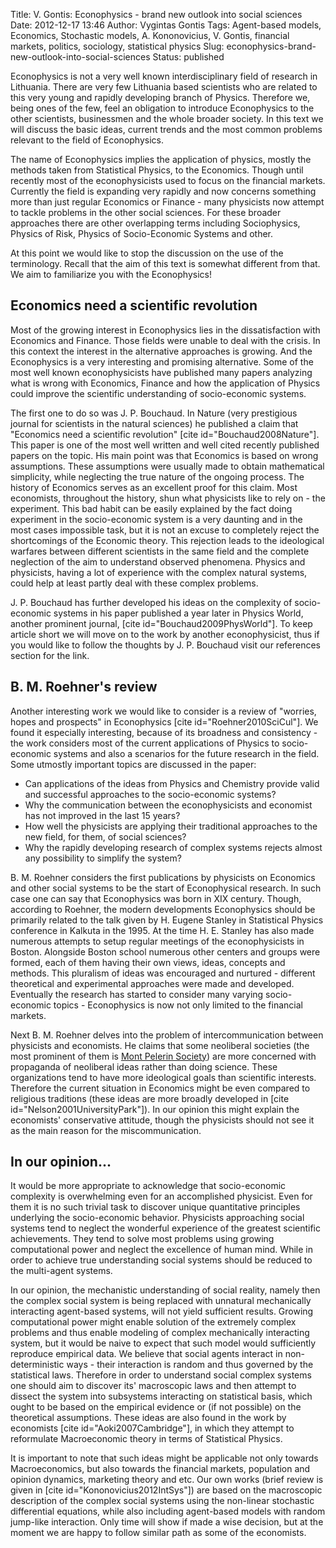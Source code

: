 Title: V. Gontis: Econophysics - brand new outlook into social sciences
Date: 2012-12-17 13:46
Author: Vygintas Gontis
Tags: Agent-based models, Economics, Stochastic models, A. Kononovicius, V. Gontis, financial markets, politics, sociology, statistical physics
Slug: econophysics-brand-new-outlook-into-social-sciences
Status: published

Econophysics is not a very well
known interdisciplinary field of research in Lithuania. There are very
few Lithuania based scientists who are related to this very young and
rapidly developing branch of Physics. Therefore we, being ones of the
few, feel an obligation to introduce Econophysics to the other
scientists, businessmen and the whole broader society. In this text we
will discuss the basic ideas, current trends and the most common
problems relevant to the field of Econophysics.

The name of Econophysics implies the application of physics, mostly the
methods taken from Statistical Physics, to the Economics. Though until
recently most of the econophysicists used to focus on the financial
markets. Currently the field is expanding very rapidly and now concerns
something more than just regular Economics or Finance - many physicists
now attempt to tackle problems in the other social sciences. For these
broader approaches there are other overlapping terms including
Sociophysics, Physics of Risk, Physics of Socio-Economic Systems and
other.

At this point we would like to stop the discussion on the use of the
terminology. Recall that the aim of this text is somewhat different from
that. We aim to familiarize you with the
Econophysics!<!--more-->

Economics need a scientific revolution
--------------------------------------

Most of the growing interest in Econophysics lies in the dissatisfaction
with Economics and Finance. Those fields were unable to deal with the
crisis. In this context the interest in the alternative approaches is
growing. And the Econophysics is a very interesting and promising
alternative. Some of the most well known econophysicists have published
many papers analyzing what is wrong with Economics, Finance and how the
application of Physics could improve the scientific understanding of
socio-economic systems.

The first one to do so was J. P. Bouchaud. In Nature (very prestigious
journal for scientists in the natural sciences) he published a claim
that "Economics need a scientific revolution" \[cite
id="Bouchaud2008Nature"\]. This paper is one of the most well written
and well cited recently published papers on the topic. His main point
was that Economics is based on wrong assumptions. These assumptions were
usually made to obtain mathematical simplicity, while neglecting the
true nature of the ongoing process. The history of Economics serves as
an excellent proof for this claim. Most economists, throughout the
history, shun what physicists like to rely on - the experiment. This bad
habit can be easily explained by the fact doing experiment in the
socio-economic system is a very daunting and in the most cases
impossible task, but it is not an excuse to completely reject the
shortcomings of the Economic theory. This rejection leads to the
ideological warfares between different scientists in the same field and
the complete neglection of the aim to understand observed phenomena.
Physics and physicists, having a lot of experience with the complex
natural systems, could help at least partly deal with these complex
problems.

J. P. Bouchaud has further developed his ideas on the complexity of
socio-economic systems in his paper published a year later in Physics
World, another prominent journal, \[cite id="Bouchaud2009PhysWorld"\].
To keep article short we will move on to the work by another
econophysicist, thus if you would like to follow the thoughts by J. P.
Bouchaud visit our references section for the link.

B. M. Roehner's review
----------------------

Another interesting work we would like to consider is a review of
"worries, hopes and prospects" in Econophysics \[cite
id="Roehner2010SciCul"\]. We found it especially interesting, because of
its broadness and consistency - the work considers most of the current
applications of Physics to socio-economic systems and also a scenarios
for the future research in the field. Some utmostly important topics are
discussed in the paper:

-   Can applications of the ideas from Physics and Chemistry provide
    valid and successful approaches to the socio-economic systems?
-   Why the communication between the econophysicists and economist has
    not improved in the last 15 years?
-   How well the physicists are applying their traditional approaches to
    the new field, for them, of social sciences?
-   Why the rapidly developing research of complex systems rejects
    almost any possibility to simplify the system?

B. M. Roehner considers the first publications by physicists on
Economics and other social systems to be the start of Econophysical
research. In such case one can say that Econophysics was born in XIX
century. Though, according to Roehner, the modern developments
Econophysics should be primarily related to the talk given by H. Eugene
Stanley in Statistical Physics conference in Kalkuta in the 1995. At the
time H. E. Stanley has also made numerous attempts to setup regular
meetings of the econophysicists in Boston. Alongside Boston school
numerous other centers and groups were formed, each of them having their
own views, ideas, concepts and methods. This pluralism of ideas was
encouraged and nurtured - different theoretical and experimental
approaches were made and developed. Eventually the research has started
to consider many varying socio-economic topics - Econophysics is now not
only limited to the financial markets.

Next B. M. Roehner delves into the problem of intercommunication between
physicists and economists. He claims that some neoliberal societies (the
most prominent of them is [Mont Pelerin
Society](https://en.wikipedia.org/wiki/Mont_Pelerin_Society "Mont Pelerin Society on Wikipedia"))
are more concerned with propaganda of neoliberal ideas rather than doing
science. These organizations tend to have more ideological goals than
scientific interests. Therefore the current situation in Economics might
be even compared to religious traditions (these ideas are more broadly
developed in \[cite id="Nelson2001UniversityPark"\]). In our opinion
this might explain the economists' conservative attitude, though the
physicists should not see it as the main reason for the
miscommunication.

In our opinion...
-----------------

It would be more appropriate to acknowledge that socio-economic
complexity is overwhelming even for an accomplished physicist. Even for
them it is no such trivial task to discover unique quantitative
principles underlying the socio-economic behavior. Physicists
approaching social systems tend to neglect the wonderful experience of
the greatest scientific achievements. They tend to solve most problems
using growing computational power and neglect the excellence of human
mind. While in order to achieve true understanding social systems should
be reduced to the multi-agent systems.

In our opinion, the mechanistic understanding of social reality, namely
then the complex social system is being replaced with unnatural
mechanically interacting agent-based systems, will not yield sufficient
results. Growing computational power might enable solution of the
extremely complex problems and thus enable modeling of complex
mechanically interacting system, but it would be naive to expect that
such model would sufficiently reproduce empirical data. We believe that
social agents interact in non-deterministic ways - their interaction is
random and thus governed by the statistical laws. Therefore in order to
understand social complex systems one should aim to discover its'
macroscopic laws and then attempt to dissect the system into subsystems
interacting on statistical basis, which ought to be based on the
empirical evidence or (if not possible) on the theoretical assumptions.
These ideas are also found in the work by economists \[cite
id="Aoki2007Cambridge"\], in which they attempt to reformulate
Macroeconomic theory in terms of Statistical Physics.

It is important to note that such ideas might be applicable not only
towards Macroeconomics, but also towards the financial markets,
population and opinion dynamics, marketing theory and etc. Our own works
(brief review is given in \[cite id="Kononovicius2012IntSys"\]) are
based on the macroscopic description of the complex social systems using
the non-linear stochastic differential equations, while also including
agent-based models with random jump-like interaction. Only time will
show if made a wise decision, but at the moment we are happy to follow
similar path as some of the economists.
